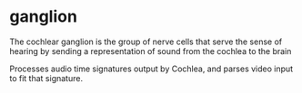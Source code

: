 # ganglion

The cochlear ganglion is the group of nerve cells that serve the sense of hearing by sending a representation of sound from the cochlea to the brain

Processes audio time signatures output by Cochlea, and parses video input to fit that signature.

